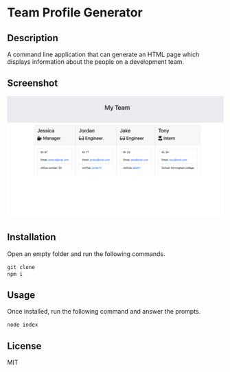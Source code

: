 # Team Profile Generator

## Description

A command line application that can generate an HTML page which displays information about the people on a development team.

## Screenshot

![Screenshot](./Screenshot.png)

## Installation

Open an empty folder and run the following commands.

```
git clone 
npm i
```

## Usage

Once installed, run the following command and answer the prompts.

```
node index
```

## License

MIT